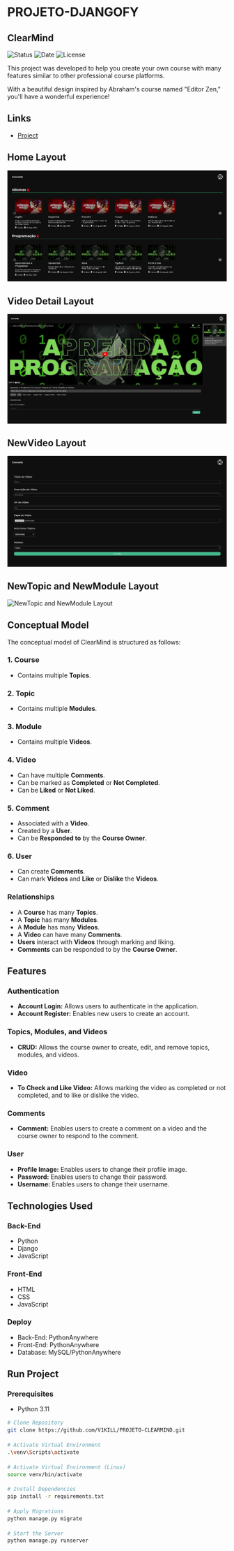 # PROJETO-DJANGOFY

## ClearMind

![Status](https://img.shields.io/badge/STATUS-FINISHED-44CC11)
![Date](https://img.shields.io/badge/RELEASEDATE-DECEMBER-44CC11)
![License](https://img.shields.io/badge/LICENSE-MTI-44CC11)

This project was developed to help you create your own course with many features similar to other professional course platforms.

With a beautiful design inspired by Abraham's course named "Editor Zen," you'll have a wonderful experience!

## Links

- [Project](https://coursefy.pythonanywhere.com/)

## Home Layout

![Home Layout](./assetsreadme/coursefydesktop.png)

## Video Detail Layout

![Video Detail](./assetsreadme/coursefydetail.png)

## NewVideo Layout

![NewVideo Layout](./assetsreadme/coursefynewvideo.png)

## NewTopic and NewModule Layout

![NewTopic and NewModule Layout](./assetsreadme/courseynewtopicandmodule.png)

## Conceptual Model

The conceptual model of ClearMind is structured as follows:

### 1. Course
- Contains multiple **Topics**.

### 2. Topic
- Contains multiple **Modules**.

### 3. Module
- Contains multiple **Videos**.

### 4. Video
- Can have multiple **Comments**.
- Can be marked as **Completed** or **Not Completed**.
- Can be **Liked** or **Not Liked**.

### 5. Comment
- Associated with a **Video**.
- Created by a **User**.
- Can be **Responded to** by the **Course Owner**.

### 6. User
- Can create **Comments**.
- Can mark **Videos** and **Like** or **Dislike** the **Videos**.

### Relationships

- A **Course** has many **Topics**.
- A **Topic** has many **Modules**.
- A **Module** has many **Videos**.
- A **Video** can have many **Comments**.
- **Users** interact with **Videos** through marking and liking.
- **Comments** can be responded to by the **Course Owner**.

## Features

### Authentication

- **Account Login:** Allows users to authenticate in the application.
- **Account Register:** Enables new users to create an account.

### Topics, Modules, and Videos

- **CRUD:** Allows the course owner to create, edit, and remove topics, modules, and videos.

### Video

- **To Check and Like Video:** Allows marking the video as completed or not completed, and to like or dislike the video.

### Comments

- **Comment:** Enables users to create a comment on a video and the course owner to respond to the comment.

### User

- **Profile Image:** Enables users to change their profile image.
- **Password:** Enables users to change their password.
- **Username:** Enables users to change their username.

## Technologies Used

### Back-End
- Python
- Django
- JavaScript

### Front-End
- HTML
- CSS
- JavaScript

### Deploy
- Back-End: PythonAnywhere
- Front-End: PythonAnywhere
- Database: MySQL/PythonAnywhere

## Run Project

### Prerequisites
- Python 3.11

```bash
# Clone Repository
git clone https://github.com/V1KILL/PROJETO-CLEARMIND.git

# Activate Virtual Environment
.\venv\Scripts\activate

# Activate Virtual Environment (Linux)
source venv/bin/activate

# Install Dependencies
pip install -r requirements.txt

# Apply Migrations
python manage.py migrate

# Start the Server
python manage.py runserver
